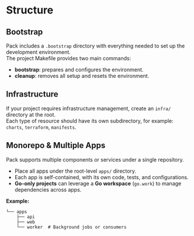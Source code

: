 # Structure

## Bootstrap

Pack includes a `.bootstrap` directory with everything needed to set up the development environment.  
The project Makefile provides two main commands:  

- **bootstrap**: prepares and configures the environment.  
- **cleanup**: removes all setup and resets the environment.  

## Infrastructure

If your project requires infrastructure management, create an `infra/` directory at the root.  
Each type of resource should have its own subdirectory, for example: `charts`, `terraform`, `manifests`.  

## Monorepo & Multiple Apps

Pack supports multiple components or services under a single repository.  

- Place all apps under the root-level `apps/` directory.  
- Each app is self-contained, with its own code, tests, and configurations.  
- **Go-only projects** can leverage a **Go workspace** (`go.work`) to manage dependencies across apps.  

**Example:**

```
└── apps
    ├── api     
    ├── web     
    └── worker  # Background jobs or consumers
```
